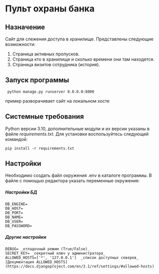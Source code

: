 # Пульт охраны банка

## Назначение
Сайт для слежения доступа в хранилище.
Представлены следующие возможности:

1. Страница активных пропусков.
2. Страница кто в хранилище и сколько времени они там находятся.
3. Страница визитов сотрудника (история).

## Запуск программы
```
 python manage.py runserver 0.0.0.0:8000
```
пример разворачивает сайт на локальном хосте

## Системные требования

Python версии 3.10, дополнительные модули и их версии указаны в файле *requirements.txt*.
Для установки воспользуйтесь следующей командой:
```
pip install -r requirements.txt
```
## Настройки
Необходимо создать файл окружения .env в каталоге программы.
В файле с помощью редактора указать переменные окружения:

##### Настройки БД
```
DB_ENGINE=
DB_HOST=
DB_PORT=
DB_NAME=
DB_USER=
DB_PASSWORD=
```
##### Другие настройки

```
DEBUG= _отладочный режим (True/False)_
SECRET_KEY= _секретный ключ у администратора_
ALLOWED_HOSTS=['*', '127.0.0.1']  _список доступных северов_  [Документация ALLOWED_HOSTS](https://docs.djangoproject.com/en/3.1/ref/settings/#allowed-hosts)
```
